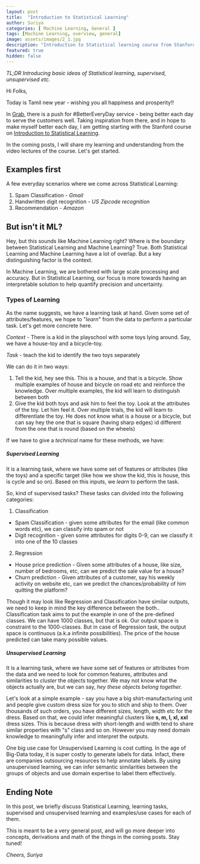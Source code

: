 ```yaml
---
layout: post
title:  "Introduction to Statistical Learning"
author: Suriya
categories: [ Machine Learning, General ]
tags: [Machine Learning, overview, general]
image: assets/images/2_1.jpg
description: "Introduction to Statistical learning course from Stanford open learning"
featured: true
hidden: false
---
```


_TL;DR Introducing basic ideas of Statistical learning, supervised, unsupervised etc._

Hi Folks,

Today is Tamil new year - wishing you all happiness and prosperity!!

In [Grab](https://www.linkedin.com/company/grabapp/), there is a push for #BetterEveryDay service - being better each day to serve the customers well. Taking inspiration from there, and in hope to make myself better each day, I am getting starting with the Stanford course on [Introduction to Statistical Learning](https://lagunita.stanford.edu/courses/HumanitiesSciences/StatLearning/Winter2016/about).

In the coming posts, I will share my learning and understanding from the video lectures of the course. Let's get started.

## Examples first

A few everyday scenarios where we come across Statistical Learning:
1. Spam Classification - _Gmail_
2. Handwritten digit recognition - _US Zipcode recognition_
3. Recommendation - _Amazon_


## But isn't it ML?

Hey, but this sounds like Machine Learning right? Where is the boundary between Statistical Learning and Machine Learning?
True. Both Statistical Learning and Machine Learning have a lot of overlap. But a key distinguishing factor is the context.

In Machine Learning, we are bothered with large scale processing and accuracy. But in Statistical Learning, our focus is more towards having an interpretable solution to help quantify precision and uncertainty.

### Types of Learning

As the name suggests, we have a learning task at hand. Given some set of attributes/features, we hope to "_learn_" from the data to perform a particular task. Let's get more concrete here.

*Context* - There is a kid in the playschool with some toys lying around. Say, we have a house-toy and a bicycle-toy.

*Task* - teach the kid to identify the two toys separately

We can do it in two ways:
1. Tell the kid, hey see this. This is a house, and that is a bicycle. Show multiple examples of house and bicycle on road etc and reinforce the knowledge. Over multiple examples, the kid will learn to distinguish between both
2. Give the kid both toys and ask him to feel the toy. Look at the attributes of the toy. Let him feel it. Over multiple trials, the kid will learn to differentiate the toy. He does not know what is a house or a bicycle, but can say hey the one that is square (having sharp edges) id different from the one that is round (based on the wheels)

If we have to give a _technical_ name for these methods, we have:

##### Supervised Learning

It is a learning task, where we have some set of features or attributes (like the toys) and a specific target (like how we show the kid, this is house, this is cycle and so on). Based on this inputs, we _learn_ to perform the task.

So, kind of supervised tasks? These tasks can divided into the following categories:
1. Classification
  * Spam Classification - given some attributes for the email (like common words etc), we can classify into spam or not
  * Digit recognition - given some attributes for digits 0-9, can we classify it into one of the 10 classes
2. Regression
 * House price prediction - Given some attributes of a house, like size, number of bedrooms, etc, can we predict the sale value for a house?
 * Churn prediction - Given attributes of a customer, say his weekly activity on website etc, can we predict the chances/probability of him quitting the platform?

Though it may look like Regression and Classification have similar outputs, we need to keep in mind the key difference between the both.. Classification task aims to put the example in one of the pre-defined classes. We can have 1000 classes, but that is ok. Our output space is constraint to the 1000-classes. But in case of Regression task, the output space is continuous (a.k.a infinite possibilities). The price of the house predicted can take many possible values.

##### Unsupervised Learning

It is a learning task, where we have some set of features or attributes from the data and we need to look for common features, attributes and similarities to _cluster_ the objects together. We may not know what the objects actually are, but we can say, _hey these objects belong together._

Let's look at a simple example - say you have a big shirt-manufacturing unit and people give custom dress size for you to stich and ship to them. Over thousands of such orders, you have different sizes, length, width etc for the dress. Based on that, we could infer meaningful clusters like **s, m, l, xl, xxl** dress sizes. This is because dress with short-length and width tend to share similar properties with "s" class and so on. However you may need domain knowledge to meaningfully infer and interpret the outputs.

One big use case for Unsupervised Learning is cost cutting. In the age of Big-Data today, it is super costly to generate labels for data. Infact, there are companies outsourcing resources to help annotate labels. By using unsupervised learning, we can infer semantic similarities between the groups of objects and use domain expertise to label them effectively.


## Ending Note

In this post, we briefly discuss Statistical Learning, learning tasks, supervised and unsupervised learning and examples/use cases for each of them.

This is meant to be a very general post, and will go more deeper into concepts, derivations and math of the things in the coming posts. Stay tuned!

_Cheers,
Suriya_
